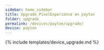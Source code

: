 ```yaml
---
sidebar: home_sidebar
title: Upgrade PixelExperience on payton
folder: upgrade
permalink: /devices/payton/upgrade/
device: payton
---
```

{% include templates/device_upgrade.md %}
